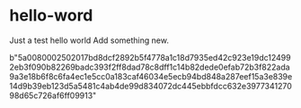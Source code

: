 # hello-word
Just a test hello world 
Add something new.

b"5a0080002502017bd8dcf2892b5f4778a1c18d7935ed42c923e19dc124992eb3f090b82269badc393f2ff8dad78c8dff1c14b82dede0efab72b3f822ada9a3e18b6f8c6fa4ec1e5cc0a183caf46034e5ecb94bd848a287eef15a3e839e14d9b39eb123d5a5481c4ab4de99d834072dc445ebbfdcc632e397734127098d65c726af6ff09913"
